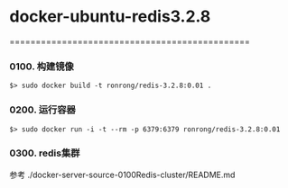 # docker-ubuntu-redis3.2.8

==============================================


### 0100. 构建镜像

```
$> sudo docker build -t ronrong/redis-3.2.8:0.01 . 
```

### 0200. 运行容器

```
$> sudo docker run -i -t --rm -p 6379:6379 ronrong/redis-3.2.8:0.01
```

### 0300. redis集群
参考 ./docker-server-source-0100Redis-cluster/README.md